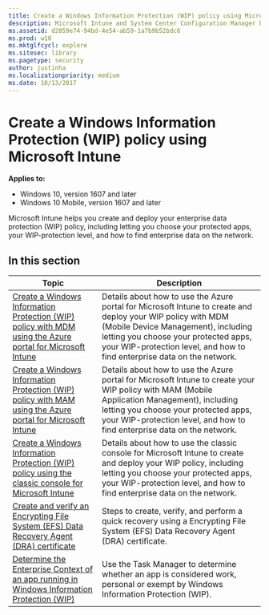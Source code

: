 ```yaml
---
title: Create a Windows Information Protection (WIP) policy using Microsoft Intune (Windows 10)
description: Microsoft Intune and System Center Configuration Manager helps you create and deploy your enterprise data protection (WIP) policy, including letting you choose your protected apps, your WIP-protection level, and how to find enterprise data on the network.
ms.assetid: d2059e74-94bd-4e54-ab59-1a7b9b52bdc6
ms.prod: w10
ms.mktglfcycl: explore
ms.sitesec: library
ms.pagetype: security
author: justinha
ms.localizationpriority: medium
ms.date: 10/13/2017
---
```


# Create a Windows Information Protection (WIP) policy using Microsoft Intune
**Applies to:**

- Windows 10, version 1607 and later
- Windows 10 Mobile, version 1607 and later

Microsoft Intune helps you create and deploy your enterprise data protection (WIP) policy, including letting you choose your protected apps, your WIP-protection level, and how to find enterprise data on the network.

## In this section
|Topic |Description |
|------|------------|
|[Create a Windows Information Protection (WIP) policy with MDM using the Azure portal for Microsoft Intune](create-wip-policy-using-intune-azure.md)|Details about how to use the Azure portal for Microsoft Intune to create and deploy your WIP policy with MDM (Mobile Device Management), including letting you choose your protected apps, your WIP-protection level, and how to find enterprise data on the network. |
|[Create a Windows Information Protection (WIP) policy with MAM using the Azure portal for Microsoft Intune](create-wip-policy-using-mam-intune-azure.md)|Details about how to use the Azure portal for Microsoft Intune to create your WIP policy with MAM (Mobile Application Management), including letting you choose your protected apps, your WIP-protection level, and how to find enterprise data on the network.|
|[Create a Windows Information Protection (WIP) policy using the classic console for Microsoft Intune](create-wip-policy-using-intune.md) |Details about how to use the classic console for Microsoft Intune to create and deploy your WIP policy, including letting you choose your protected apps, your WIP-protection level, and how to find enterprise data on the network. |
|[Create and verify an Encrypting File System (EFS) Data Recovery Agent (DRA) certificate](create-and-verify-an-efs-dra-certificate.md) |Steps to create, verify, and perform a quick recovery using a Encrypting File System (EFS) Data Recovery Agent (DRA) certificate. |
|[Determine the Enterprise Context of an app running in Windows Information Protection (WIP)](wip-app-enterprise-context.md) |Use the Task Manager to determine whether an app is considered work, personal or exempt by Windows Information Protection (WIP). |
